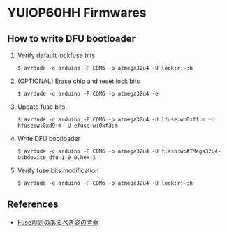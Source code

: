 # YUIOP60HH Firmwares

## How to write DFU bootloader

1. Verify default lockfuse bits

    ```console
    $ avrdude -c arduino -P COM6 -p atmega32u4 -U lock:r:-:h
    ```

2. (OPTIONAL) Erase chip and reset lock bits

    ```console
    $ avrdude -c arduino -P COM6 -p atmega32u4 -e
    ```

3. Update fuse bits

    ```
    $ avrdude -c arduino -P COM6 -p atmega32u4 -U lfuse:w:0xff:m -U hfuse:w:0xd9:m -U efuse:w:0xf3:m
    ```

4. Write DFU bootloader

    ```
    $ avrdude -c arduino -P COM6 -p atmega32u4 -U flash:w:ATMega32U4-usbdevice_dfu-1_0_0.hex:i
    ```

5. Verify fuse bits modification

    ```console
    $ avrdude -c arduino -P COM6 -p atmega32u4 -U lock:r:-:h
    ```

## References

* [Fuse設定のあるべき姿の考察](https://osamuaoki.github.io/jp/2020/03/29/atmega32u4-2/#fuse%E8%A8%AD%E5%AE%9A%E3%81%AE%E3%81%82%E3%82%8B%E3%81%B9%E3%81%8D%E5%A7%BF%E3%81%AE%E8%80%83%E5%AF%9F)
